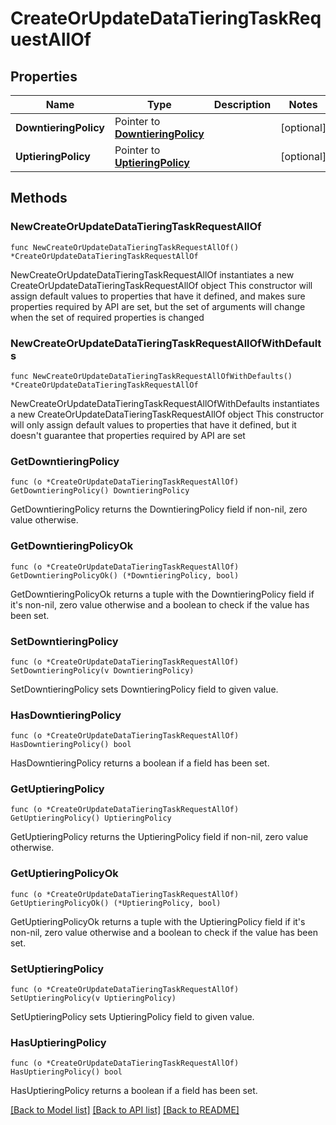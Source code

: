 # CreateOrUpdateDataTieringTaskRequestAllOf

## Properties

Name | Type | Description | Notes
------------ | ------------- | ------------- | -------------
**DowntieringPolicy** | Pointer to [**DowntieringPolicy**](DowntieringPolicy.md) |  | [optional] 
**UptieringPolicy** | Pointer to [**UptieringPolicy**](UptieringPolicy.md) |  | [optional] 

## Methods

### NewCreateOrUpdateDataTieringTaskRequestAllOf

`func NewCreateOrUpdateDataTieringTaskRequestAllOf() *CreateOrUpdateDataTieringTaskRequestAllOf`

NewCreateOrUpdateDataTieringTaskRequestAllOf instantiates a new CreateOrUpdateDataTieringTaskRequestAllOf object
This constructor will assign default values to properties that have it defined,
and makes sure properties required by API are set, but the set of arguments
will change when the set of required properties is changed

### NewCreateOrUpdateDataTieringTaskRequestAllOfWithDefaults

`func NewCreateOrUpdateDataTieringTaskRequestAllOfWithDefaults() *CreateOrUpdateDataTieringTaskRequestAllOf`

NewCreateOrUpdateDataTieringTaskRequestAllOfWithDefaults instantiates a new CreateOrUpdateDataTieringTaskRequestAllOf object
This constructor will only assign default values to properties that have it defined,
but it doesn't guarantee that properties required by API are set

### GetDowntieringPolicy

`func (o *CreateOrUpdateDataTieringTaskRequestAllOf) GetDowntieringPolicy() DowntieringPolicy`

GetDowntieringPolicy returns the DowntieringPolicy field if non-nil, zero value otherwise.

### GetDowntieringPolicyOk

`func (o *CreateOrUpdateDataTieringTaskRequestAllOf) GetDowntieringPolicyOk() (*DowntieringPolicy, bool)`

GetDowntieringPolicyOk returns a tuple with the DowntieringPolicy field if it's non-nil, zero value otherwise
and a boolean to check if the value has been set.

### SetDowntieringPolicy

`func (o *CreateOrUpdateDataTieringTaskRequestAllOf) SetDowntieringPolicy(v DowntieringPolicy)`

SetDowntieringPolicy sets DowntieringPolicy field to given value.

### HasDowntieringPolicy

`func (o *CreateOrUpdateDataTieringTaskRequestAllOf) HasDowntieringPolicy() bool`

HasDowntieringPolicy returns a boolean if a field has been set.

### GetUptieringPolicy

`func (o *CreateOrUpdateDataTieringTaskRequestAllOf) GetUptieringPolicy() UptieringPolicy`

GetUptieringPolicy returns the UptieringPolicy field if non-nil, zero value otherwise.

### GetUptieringPolicyOk

`func (o *CreateOrUpdateDataTieringTaskRequestAllOf) GetUptieringPolicyOk() (*UptieringPolicy, bool)`

GetUptieringPolicyOk returns a tuple with the UptieringPolicy field if it's non-nil, zero value otherwise
and a boolean to check if the value has been set.

### SetUptieringPolicy

`func (o *CreateOrUpdateDataTieringTaskRequestAllOf) SetUptieringPolicy(v UptieringPolicy)`

SetUptieringPolicy sets UptieringPolicy field to given value.

### HasUptieringPolicy

`func (o *CreateOrUpdateDataTieringTaskRequestAllOf) HasUptieringPolicy() bool`

HasUptieringPolicy returns a boolean if a field has been set.


[[Back to Model list]](../README.md#documentation-for-models) [[Back to API list]](../README.md#documentation-for-api-endpoints) [[Back to README]](../README.md)


